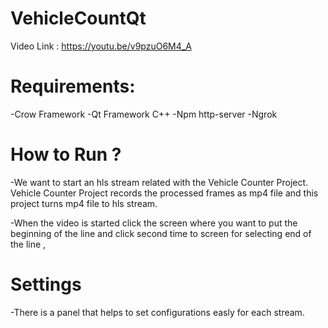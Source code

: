 # VehicleCountQt 
Video Link : https://youtu.be/v9pzuO6M4_A

# Requirements: 
-Crow Framework
-Qt Framework C++
-Npm http-server
-Ngrok

# How to Run ?  

-We want to start an hls stream related with the Vehicle Counter Project. Vehicle Counter Project records the processed 
frames as mp4 file and this project turns mp4 file to hls stream.  

-When the video is started click the screen where you want to put the beginning of the line and 
click second time to screen for selecting end of the line ,

# Settings
-There is a panel that helps to set configurations easly for each stream. 
